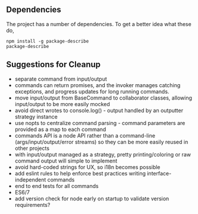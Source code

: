 ## Dependencies

The project has a number of dependencies. To get a better
idea what these do,

```
npm install -g package-describe
package-describe
```




## Suggestions for Cleanup

- separate command from input/output
- commands can return promises, and the invoker manages catching exceptions, and progress updates for long running commands.
- move input/output from BaseCommand to collaborator classes, allowing input/output to be more easily mocked
- avoid direct wrotes to console.log() - output handled by an outputter strategy instance
- use nopts to centralize command parsing - command parameters are provided as a map to each command
- commands API is a node API rather than a command-line (args/input/output/error streams)
  so they can be more easily reused in other projects
- with input/output managed as a strategy, pretty printing/coloring or raw command output will simple to implement
- avoid hard-coded strings for UX, so i18n becomes possible
- add eslint rules to help enforce best practices writing interface-independent commands
- end to end tests for all commands
- ES6/7
- add version check for node early on startup to validate version requirements?
